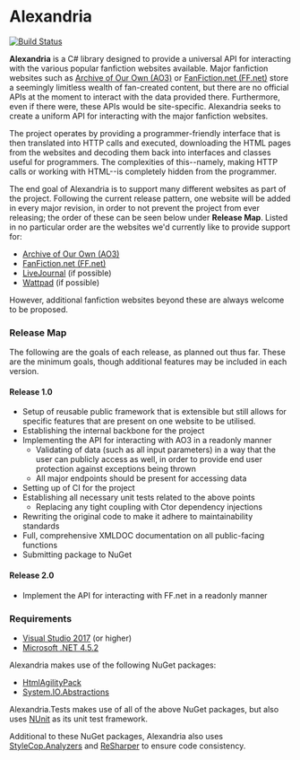 # Alexandria #

[![Build Status](https://travis-ci.org/ahlec/Alexandria.svg?branch=master)](https://travis-ci.org/ahlec/Alexandria)

**Alexandria** is a C# library designed to provide a universal API for interacting with the various popular fanfiction websites available. Major fanfiction websites such as
[Archive of Our Own (AO3)](http://archiveofourown.org) or [FanFiction.net (FF.net)](http://fanfiction.net) store a seemingly limitless wealth of fan-created content, but there are
no official APIs at the moment to interact with the data provided there. Furthermore, even if there were, these APIs would be site-specific. Alexandria seeks to create a uniform
API for interacting with the major fanfiction websites.

The project operates by providing a programmer-friendly interface that is then translated into HTTP calls and executed, downloading the HTML pages from the websites and decoding them
back into interfaces and classes useful for programmers. The complexities of this--namely, making HTTP calls or working with HTML--is completely hidden from the programmer.

The end goal of Alexandria is to support many different websites as part of the project. Following the current release pattern, one website will be added in every major revision,
in order to not prevent the project from ever releasing; the order of these can be seen below under **Release Map**. Listed in no particular order are the websites we'd currently like
to provide support for:

* [Archive of Our Own (AO3)](http://archiveofourown.org)
* [FanFiction.net (FF.net)](https://www.fanfiction.net)
* [LiveJournal](https://www.livejournal.com) (if possible)
* [Wattpad](https://www.wattpad.com/) (if possible)

However, additional fanfiction websites beyond these are always welcome to be proposed.

### Release Map ###

The following are the goals of each release, as planned out thus far. These are the minimum goals, though additional features may be included in each version.

#### Release 1.0 ####

* Setup of reusable public framework that is extensible but still allows for specific features that are present on one website to be utilised.
* Establishing the internal backbone for the project
* Implementing the API for interacting with AO3 in a readonly manner
    * Validating of data (such as all input parameters) in a way that the user can publicly access as well, in order to provide end user protection against exceptions being thrown
    * All major endpoints should be present for accessing data
* Setting up of CI for the project
* Establishing all necessary unit tests related to the above points
    * Replacing any tight coupling with Ctor dependency injections
* Rewriting the original code to make it adhere to maintainability standards
* Full, comprehensive XMLDOC documentation on all public-facing functions
* Submitting package to NuGet

#### Release 2.0 ####

* Implement the API for interacting with FF.net in a readonly manner

### Requirements ###

* [Visual Studio 2017](https://www.visualstudio.com/downloads/) (or higher)
* [Microsoft .NET 4.5.2](https://www.microsoft.com/en-us/download/details.aspx?id=42637)

Alexandria makes use of the following NuGet packages:

* [HtmlAgilityPack](http://html-agility-pack.net/)
* [System.IO.Abstractions](https://github.com/tathamoddie/System.IO.Abstractions)

Alexandria.Tests makes use of all of the above NuGet packages, but also uses [NUnit](https://github.com/nunit/nunit) as its unit test framework.

Additional to these NuGet packages, Alexandria also uses [StyleCop.Analyzers](https://github.com/DotNetAnalyzers/StyleCopAnalyzers) and [ReSharper](https://www.jetbrains.com/resharper/) to ensure code consistency.
